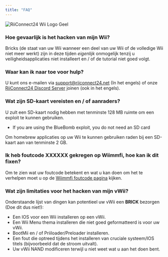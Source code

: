 ```yaml
---
title: "FAQ"
---
```


![RiiConnect24 Wii Logo Geel](/images/Wii_Yellow_Gray.jpg)

### Hoe gevaarlijk is het hacken van mijn Wii?
Bricks (de staat van uw Wii wanneer een deel van uw Wii of de volledige Wii niet meer werkt) zijn in deze tijden *eigenlijk* onmogelijk tenzij u veiligheidsapplicaties niet installeert en / of de tutorial niet goed volgt.

### Waar kan ik naar toe voor hulp?
U kunt ons e-mailen via support@riiconnect24.net (In het engels) of onze [RiiConnect24 Discord Server](https://discord.gg/b4Y7jfD) joinen (ook in het engels).

### Wat zijn SD-kaart vereisten en / of aanraders?
U zult een SD-kaart nodig hebben met tenminste 128 MB ruimte om een exploit te kunnen gebruiken.

- If you are using the BlueBomb exploit, you do not need an SD card

Om homebrew applicaties op uw Wii te kunnen gebruiken raden bij een SD-kaart aan van tenminste 2 GB.

### Ik heb foutcode XXXXXX gekregen op Wiimmfi, hoe kan ik dit fixen?
Om te zien wat uw foutcode betekent en wat u kan doen om het te verhelpen moet u op de [Wiimmfi foutcode pagina](https://wiimmfi.de/error) kijken.

### Wat zijn limitaties voor het hacken van mijn vWii?
Onderstaande lijst van dingen kan potentieel uw vWii een **BRICK** bezorgen (Doe dit dus niet!):
* Een IOS voor een Wii installeren op een vWii.
* Een Wii Menu thema installeren die niet goed geformatteerd is voor uw vWii.
* BootMii en / of Priiloader/Preloader installeren.
* Een fout die optreed tijdens het installeren van cruciale systeem/IOS titels (bijvoorbeeld dat de stroom uitvalt).
* Uw vWii NAND modificeren terwijl u niet weet wat u aan het doen bent.
